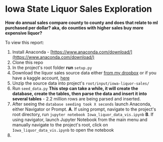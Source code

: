 # Iowa State Liquor Sales Exploration

**How do annual sales compare county to county and does that relate to ml purchased per dollar? aka, do counties with higher sales buy more expensive liquor?**

To view this report:
1. Install Anaconda -  [https://www.anaconda.com/download/](https://www.anaconda.com/download/)
2. Clone this repo
3. In the project's root folder **run** `setup.py`
4. Download the liquor sales source data either [from my dropbox](https://www.dropbox.com/s/db64nw579etnx72/iowa-liquor-sales.zip?dl=0) or if you have a kaggle account, [here](https://www.kaggle.com/residentmario/iowa-liquor-sales)
5. Unzip the source data into project's `root/input/iowa-liquor-sales/`
6. Run `seed_data.py`
    **This step can take a while, it will create the database, create the tables, then parse the data and insert it into several tables** - 2.2 million rows are being parsed and inserted.
7. After seeing the `database seeding took X seconds` launch Anaconda, either Navigator or Prompt. 
    **A**. If using prompt, navigate to the project's root directory, run `jupyter notebook Iowa_liquor_data_vis.ipynb`
    **B**. If using navigator, launch Jupyter Notebook from the main menu and manually navigate to the project's root, click on `Iowa_liquor_data_vis.ipynb` to open the notebook
8. 